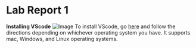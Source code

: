 
# Lab Report 1

**Installing VScode**
![Image](https://media.discordapp.net/attachments/763128098999894087/961692270829142076/labreport1.png?width=1179&height=663)
To install VScode, go [here](https://code.visualstudio.com/) and follow the directions depending on whichever operating system you have. It supports mac, Windows, and Linux operating systems. 